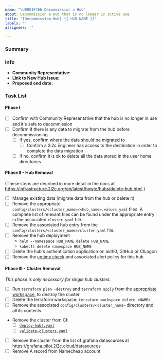 ```yaml
---
name: "\U0001F4E6 Decommission a Hub"
about: Decommission a Hub that is no longer in active use
title: "[Decommission Hub] {{ HUB NAME }}"
labels: ''
assignees: ''

---
```


### Summary

<!-- Please provide a short, one-sentence summary around why this Hub should be decommissioned.
Usually, it is because it was a hub that we created for a workshop/conference and the event has now passed. -->

### Info

- **Community Representative:** <!-- The GitHub ID of the current representative for the Hub and Community, e.g. @octocat -->
- **Link to New Hub issue:** <!-- The link to the original issue to create the hub, e.g. https://github.com/2i2c-org/infrastructure/issues/#NNN -->
- **Proposed end date:** <!-- The date by which the hub should be out of service. This should have been mentioned in the New Hub issue above so can be copy-pasted. Otherwise, leave blank and negotiate with the Community Representative. -->

### Task List

#### Phase I

- [ ] Confirm with Community Representative that the hub is no longer in use and it's safe to decommission
- [ ] Confirm if there is any data to migrate from the hub before decommissioning
  - [ ] If yes, confirm where the data should be migrated to
    - [ ] Confirm a 2i2c Engineer has access to the destination in order to complete the data migration
  - [ ] If no, confirm it is ok to delete all the data stored in the user home directories

#### Phase II - Hub Removal
(These steps are decribed in more detail in the docs at https://infrastructure.2i2c.org/en/latest/howto/hubs/delete-hub.html.)

- [ ] Manage existing data (migrate data from the hub or delete it)
- [ ] Remove the appropriate `config/clusters/<cluster_name>/<hub_name>.values.yaml` files. A complete list of relevant files can be found under the appropriate entry in the associated `cluster.yaml` file.
- [ ] Remove the associated hub entry from the `config/clusters/<cluster_name>/cluster.yaml` file.
- [ ] Remove the hub deployment
  - `helm --namespace HUB_NAME delete HUB_NAME`
  - `kubectl delete namespace HUB_NAME`
- [ ] Delete the hub's authentication application on auth0, GitHub or CILogon
- [ ] Remove the [uptime check](https://console.cloud.google.com/monitoring/uptime?referrer=search&project=two-eye-two-see) and associated alert policy for this hub

#### Phase III - Cluster Removal

_This phase is only necessary for single hub clusters._

- [ ] Run `terraform plan -destroy` and `terraform apply` from the [appropriate workspace](https://infrastructure.2i2c.org/en/latest/topic/terraform.html#workspaces), to destroy the cluster
- [ ] Delete the terraform workspace: `terraform workspace delete <NAME>`
- [ ] Remove the associated `config/clusters/<cluster_name>` directory and all its contents
- Remove the cluster from CI:
  - [ ] [`deploy-hubs.yaml`](https://github.com/2i2c-org/infrastructure/blob/HEAD/.github/workflows/deploy-hubs.yaml)
  - [ ] [`validate-clusters.yaml`](https://github.com/2i2c-org/infrastructure/blob/HEAD/.github/workflows/validate-clusters.yaml)
- [ ] Remove the cluster from the list of grafana datasources at https://grafana.pilot.2i2c.cloud/datasources
- [ ] Remove A record from Namecheap account
